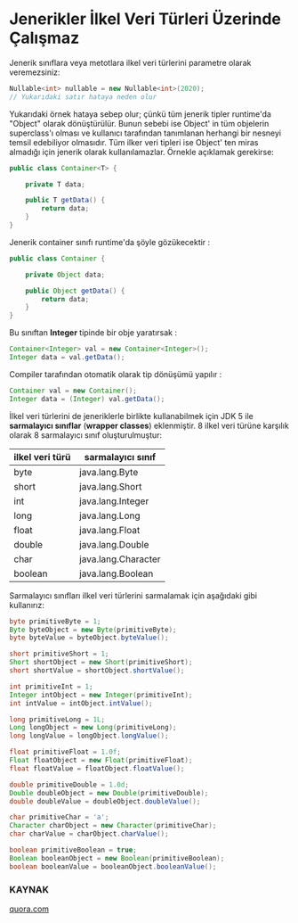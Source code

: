 # Jenerikler İlkel Veri Türleri Üzerinde Çalışmaz

Jenerik sınıflara veya metotlara ilkel veri türlerini parametre olarak veremezsiniz:

```java
Nullable<int> nullable = new Nullable<int>(2020);
// Yukarıdaki satır hataya neden olur
```

Yukarıdaki örnek hataya sebep olur; çünkü tüm jenerik tipler runtime'da "Object" olarak dönüştürülür. Bunun sebebi ise Object' in tüm objelerin superclass'ı olması ve kullanıcı tarafından tanımlanan herhangi bir nesneyi temsil edebiliyor olmasıdır. Tüm ilker veri tipleri ise Object' ten miras almadığı için jenerik olarak kullanılamazlar. Örnekle açıklamak gerekirse:

```java
public class Container<T> {

    private T data;

    public T getData() {
        return data;
    }
}
```
Jenerik container sınıfı runtime'da şöyle gözükecektir :

```java
public class Container {

    private Object data;

    public Object getData() {
        return data;
    }
}
```
Bu sınıftan **Integer** tipinde bir obje yaratırsak :

```java
Container<Integer> val = new Container<Integer>(); 
Integer data = val.getData(); 
```

Compiler tarafından otomatik olarak tip dönüşümü yapılır :

```java
Container val = new Container(); 
Integer data = (Integer) val.getData();  
```

İlkel veri türlerini de jeneriklerle birlikte kullanabilmek için JDK 5 ile **sarmalayıcı sınıflar** (**wrapper classes**) eklenmiştir. 8 ilkel veri türüne karşılık olarak 8 sarmalayıcı sınıf oluşturulmuştur:

| ilkel veri türü | sarmalayıcı sınıf   |
| --------------- | ------------------- |
| byte            | java.lang.Byte      |
| short           | java.lang.Short     |
| int             | java.lang.Integer   |
| long            | java.lang.Long      |
| float           | java.lang.Float     |
| double          | java.lang.Double    |
| char            | java.lang.Character |
| boolean         | java.lang.Boolean   |

Sarmalayıcı sınıfları ilkel veri türlerini sarmalamak için aşağıdaki gibi kullanırız:

```java
byte primitiveByte = 1;
Byte byteObject = new Byte(primitiveByte);
byte byteValue = byteObject.byteValue();

short primitiveShort = 1;
Short shortObject = new Short(primitiveShort);
short shortValue = shortObject.shortValue();

int primitiveInt = 1;
Integer intObject = new Integer(primitiveInt);
int intValue = intObject.intValue();

long primitiveLong = 1L;
Long longObject = new Long(primitiveLong);
long longValue = longObject.longValue();

float primitiveFloat = 1.0f;
Float floatObject = new Float(primitiveFloat);
float floatValue = floatObject.floatValue();

double primitiveDouble = 1.0d;
Double doubleObject = new Double(primitiveDouble);
double doubleValue = doubleObject.doubleValue();

char primitiveChar = 'a';
Character charObject = new Character(primitiveChar);
char charValue = charObject.charValue();

boolean primitiveBoolean = true;
Boolean booleanObject = new Boolean(primitiveBoolean);
boolean booleanValue = booleanObject.booleanValue();
```



### KAYNAK

[quora.com](https://www.quora.com/Why-is-it-impossible-to-use-primitive-types-as-a-type-parameter-in-Java/answer/Piyush-Sagar-2)
